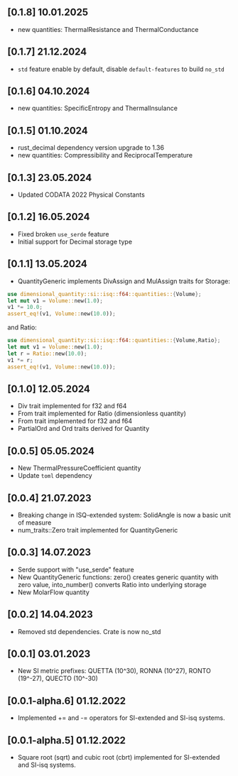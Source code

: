 ## [0.1.8] 10.01.2025
- new quantities: ThermalResistance and ThermalConductance
## [0.1.7] 21.12.2024
- ```std``` feature enable by default, disable ```default-features``` to build ```no_std``` 
## [0.1.6] 04.10.2024
- new quantities: SpecificEntropy and ThermalInsulance

## [0.1.5] 01.10.2024
- rust_decimal dependency version upgrade to 1.36
- new quantities: Compressibility and ReciprocalTemperature 
## [0.1.3] 23.05.2024
- Updated CODATA 2022 Physical Constants
## [0.1.2] 16.05.2024
- Fixed broken ```use_serde``` feature
- Initial support for Decimal storage type 
## [0.1.1] 13.05.2024
- QuantityGeneric implements DivAssign and MulAssign traits for Storage:
```rust
use dimensional_quantity::si::isq::f64::quantities::{Volume};
let mut v1 = Volume::new(1.0);
v1 *= 10.0;
assert_eq!(v1, Volume::new(10.0));
```
and Ratio:

```rust
use dimensional_quantity::si::isq::f64::quantities::{Volume,Ratio};
let mut v1 = Volume::new(1.0);
let r = Ratio::new(10.0);
v1 *= r;
assert_eq!(v1, Volume::new(10.0));
```
## [0.1.0] 12.05.2024
- Div<Quantity> trait implemented for f32 and f64
- From<Num> trait implemented for Ratio (dimensionless quantity)
- From<Ratio> trait implemented for f32 and f64
- PartialOrd and Ord traits derived for Quantity

## [0.0.5] 05.05.2024
- New ThermalPressureCoefficient quantity
- Update `toml` dependency
## [0.0.4] 21.07.2023
- Breaking change in ISQ-extended system: SolidAngle is now a basic unit of measure
- num_traits::Zero trait implemented for QuantityGeneric

## [0.0.3] 14.07.2023
- Serde support with "use_serde" feature
- New QuantityGeneric functions: zero() creates generic quantity with zero value, into_number() converts Ratio into underlying storage
- New MolarFlow quantity

## [0.0.2] 14.04.2023
- Removed std dependencies. Crate is now no_std


## [0.0.1] 03.01.2023
- New SI metric prefixes: QUETTA (10^30), RONNA (10^27), RONTO (19^-27), QUECTO (10^-30)

## [0.0.1-alpha.6] 01.12.2022
- Implemented += and -= operators for SI-extended and SI-isq systems.

## [0.0.1-alpha.5] 01.12.2022
- Square root (sqrt) and cubic root (cbrt) implemented for SI-extended and SI-isq systems.
